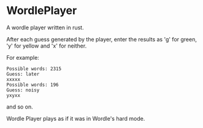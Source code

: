 # WordlePlayer
A wordle player written in rust.

After each guess generated by the player, enter the results as 'g' for green, 'y' for yellow and 'x' for neither.

For example:
```
Possible words: 2315
Guess: later
xxxxx
Possible words: 196
Guess: noisy
yxyxx
```
and so on.

Wordle Player plays as if it was in Wordle's hard mode.

